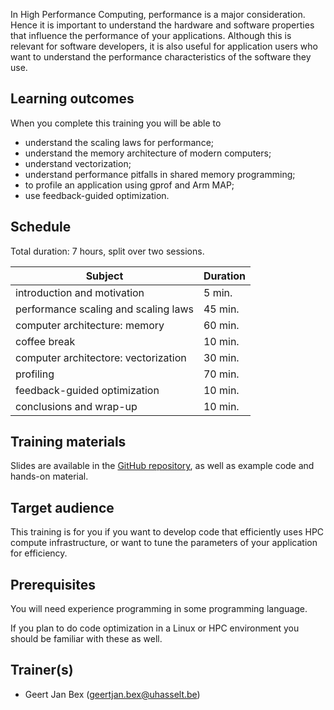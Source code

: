 In High Performance Computing, performance is a major consideration.
Hence it is important to understand the hardware and software
properties that influence the performance of your applications.
Although this is relevant for software developers, it is also
useful for application users who want to understand the
performance characteristics of the software they use.

## Learning outcomes

When you complete this training you will be able to

  * understand the scaling laws for performance;
  * understand the memory architecture of modern computers;
  * understand vectorization;
  * understand performance pitfalls in shared memory programming;
  * to profile an application using gprof and Arm MAP;
  * use feedback-guided optimization.


## Schedule

Total duration: 7 hours, split over two sessions.

  | Subject                                     | Duration |
  |---------------------------------------------|----------|
  | introduction and motivation                 |  5 min.  |
  | performance scaling and scaling laws        | 45 min.  |
  | computer architecture: memory               | 60 min.  |
  | coffee break                                | 10 min.  |
  | computer architectore: vectorization        | 30 min.  |
  | profiling                                   | 70 min.  |
  | feedback-guided optimization                | 10 min.  |
  | conclusions and wrap-up                     | 10 min.  |


## Training materials

Slides are available in the
 [GitHub repository](https://github.com/gjbex/Code-optimization),
as well as example code and hands-on material.


## Target audience

This training is for you if you want to develop code that efficiently
uses HPC compute infrastructure, or want to tune the parameters of your
application for efficiency.


## Prerequisites

You will need experience programming in some programming language.

If you plan to do code optimization in a Linux or HPC environment you should
be familiar with these as well.


## Trainer(s)

  * Geert Jan Bex ([geertjan.bex@uhasselt.be](mailto:geertjan.bex@uhasselt.be))
